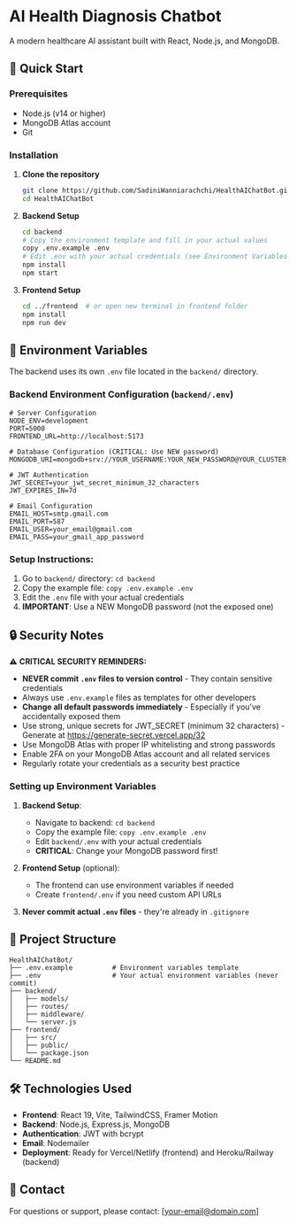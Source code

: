 # AI Health Diagnosis Chatbot

A modern healthcare AI assistant built with React, Node.js, and MongoDB.

## 🚀 Quick Start

### Prerequisites
- Node.js (v14 or higher)
- MongoDB Atlas account
- Git

### Installation

1. **Clone the repository**
   ```bash
   git clone https://github.com/SadiniWanniarachchi/HealthAIChatBot.git
   cd HealthAIChatBot
   ```

2. **Backend Setup**
   ```bash
   cd backend
   # Copy the environment template and fill in your actual values
   copy .env.example .env
   # Edit .env with your actual credentials (see Environment Variables section below)
   npm install
   npm start
   ```

3. **Frontend Setup**
   ```bash
   cd ../frontend  # or open new terminal in frontend folder
   npm install
   npm run dev
   ```

## 🔧 Environment Variables

The backend uses its own `.env` file located in the `backend/` directory.

### Backend Environment Configuration (`backend/.env`)
```env
# Server Configuration
NODE_ENV=development
PORT=5000
FRONTEND_URL=http://localhost:5173

# Database Configuration (CRITICAL: Use NEW password)
MONGODB_URI=mongodb+srv://YOUR_USERNAME:YOUR_NEW_PASSWORD@YOUR_CLUSTER.mongodb.net/YOUR_DATABASE

# JWT Authentication
JWT_SECRET=your_jwt_secret_minimum_32_characters
JWT_EXPIRES_IN=7d

# Email Configuration
EMAIL_HOST=smtp.gmail.com
EMAIL_PORT=587
EMAIL_USER=your_email@gmail.com
EMAIL_PASS=your_gmail_app_password
```

### Setup Instructions:
1. Go to `backend/` directory: `cd backend`
2. Copy the example file: `copy .env.example .env`
3. Edit the `.env` file with your actual credentials
4. **IMPORTANT**: Use a NEW MongoDB password (not the exposed one)

## 🔒 Security Notes

⚠️ **CRITICAL SECURITY REMINDERS:**

- **NEVER commit `.env` files to version control** - They contain sensitive credentials
- Always use `.env.example` files as templates for other developers
- **Change all default passwords immediately** - Especially if you've accidentally exposed them
- Use strong, unique secrets for JWT_SECRET (minimum 32 characters) - Generate at https://generate-secret.vercel.app/32
- Use MongoDB Atlas with proper IP whitelisting and strong passwords
- Enable 2FA on your MongoDB Atlas account and all related services
- Regularly rotate your credentials as a security best practice

### Setting up Environment Variables

1. **Backend Setup**:
   - Navigate to backend: `cd backend`
   - Copy the example file: `copy .env.example .env`
   - Edit `backend/.env` with your actual credentials
   - **CRITICAL**: Change your MongoDB password first!

2. **Frontend Setup** (optional):
   - The frontend can use environment variables if needed
   - Create `frontend/.env` if you need custom API URLs

3. **Never commit actual `.env` files** - they're already in `.gitignore`

## 📁 Project Structure

```
HealthAIChatBot/
├── .env.example          # Environment variables template
├── .env                  # Your actual environment variables (never commit)
├── backend/
│   ├── models/
│   ├── routes/
│   ├── middleware/
│   └── server.js
├── frontend/
│   ├── src/
│   ├── public/
│   └── package.json
└── README.md
```

## 🛠️ Technologies Used

- **Frontend**: React 19, Vite, TailwindCSS, Framer Motion
- **Backend**: Node.js, Express.js, MongoDB
- **Authentication**: JWT with bcrypt
- **Email**: Nodemailer
- **Deployment**: Ready for Vercel/Netlify (frontend) and Heroku/Railway (backend)

## 📧 Contact

For questions or support, please contact: [your-email@domain.com]
